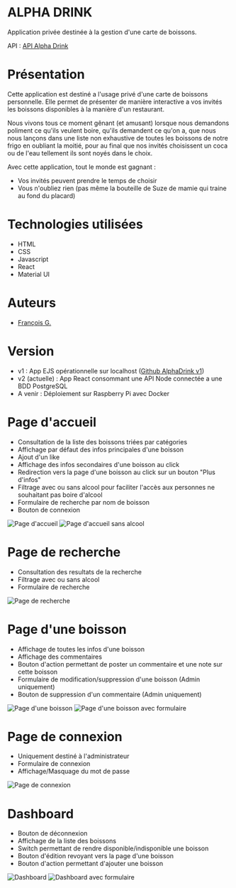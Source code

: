 # ALPHA DRINK

Application privée destinée à la gestion d'une carte de boissons.

API : [API Alpha Drink](https://github.com/frapuks/AlphaDrink-API)

# Présentation

Cette application est destiné a l'usage privé d'une carte de boissons personnelle. Elle permet de présenter de manière interactive a vos invités les boissons disponibles à la manière d'un restaurant.

Nous vivons tous ce moment gênant (et amusant) lorsque nous demandons poliment ce qu'ils veulent boire, qu'ils demandent ce qu'on a, que nous nous lançons dans une liste non exhaustive de toutes les boissons de notre frigo en oubliant la moitié, pour au final que nos invités choisissent un coca ou de l'eau tellement ils sont noyés dans le choix.

Avec cette application, tout le monde est gagnant :

- Vos invités peuvent prendre le temps de choisir
- Vous n'oubliez rien (pas même la bouteille de Suze de mamie qui traine au fond du placard)

# Technologies utilisées

- HTML
- CSS
- Javascript
- React
- Material UI

# Auteurs

- [François G.](https://github.com/frapuks)

# Version

- v1 : App EJS opérationnelle sur localhost ([Github AlphaDrink v1](https://github.com/frapuks/Alpha-drink))
- v2 (actuelle) : App React consommant une API Node connectée a une BDD PostgreSQL
- A venir : Déploiement sur Raspberry Pi avec Docker

# Page d'accueil

- Consultation de la liste des boissons triées par catégories
- Affichage par défaut des infos principales d'une boisson
- Ajout d'un like
- Affichage des infos secondaires d'une boisson au click
- Redirection vers la page d'une boisson au click sur un bouton "Plus d'infos"
- Filtrage avec ou sans alcool pour faciliter l'accès aux personnes ne souhaitant pas boire d'alcool
- Formulaire de recherche par nom de boisson
- Bouton de connexion

![Page d'accueil](./doc/images/home.png)
![Page d'accueil sans alcool](./doc\images\home_without_alcool.png)

# Page de recherche

- Consultation des resultats de la recherche
- Filtrage avec ou sans alcool
- Formulaire de recherche

![Page de recherche](./doc\images\search.png)

# Page d'une boisson

- Affichage de toutes les infos d'une boisson
- Affichage des commentaires
- Bouton d'action permettant de poster un commentaire et une note sur cette boisson
- Formulaire de modification/suppression d'une boisson (Admin uniquement)
- Bouton de suppression d'un commentaire (Admin uniquement)

![Page d'une boisson](./doc\images\drink.png)
![Page d'une boisson avec formulaire](./doc\images\drink_dialog.png)

# Page de connexion

- Uniquement destiné à l'administrateur
- Formulaire de connexion
- Affichage/Masquage du mot de passe

![Page de connexion](./doc\images\login.png)

# Dashboard

- Bouton de déconnexion
- Affichage de la liste des boissons
- Switch permettant de rendre disponible/indisponible une boisson
- Bouton d'édition revoyant vers la page d'une boisson
- Bouton d'action permettant d'ajouter une boisson

![Dashboard](./doc\images\dashboard.png)
![Dashboard avec formulaire](./doc\images\dashboard_dialog.png)